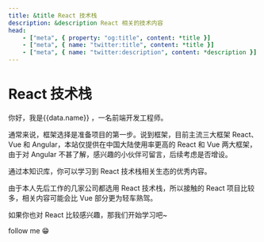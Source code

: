 ```yaml
---
title: &title React 技术栈
description: &description React 相关的技术内容
head:
    - ["meta", { property: "og:title", content: *title }]
    - ["meta", { name: "twitter:title", content: *title }]
    - ["meta", { name: "twitter:description", content: *description }]
---
```


<script setup lang="ts">
import * as data from '../data'
</script>

# React 技术栈

你好，我是{{data.name}} ，一名前端开发工程师。

通常来说，框架选择是准备项目的第一步。说到框架，目前主流三大框架 React、Vue 和 Angular，本站仅提供在中国大陆使用率更高的 React 和 Vue 两大框架，由于对 Angular 不甚了解，感兴趣的小伙伴可留言，后续考虑是否增设。

通过本知识库，你可以学习到 React 技术栈相关生态的优秀内容。

由于本人先后工作的几家公司都选用 React 技术栈，所以接触的 React 项目比较多，相关内容可能会比 Vue 部分更为轻车熟驾。

如果你也对 React 比较感兴趣，那我们开始学习吧~

follow me 😁
